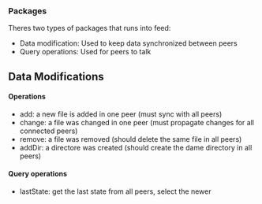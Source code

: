 
### Packages

Theres two types of packages that runs into feed:
* Data modification: Used to keep data synchronized between peers
* Query operations: Used for peers to talk

## Data Modifications


#### Operations
* add: a new file is added in one peer (must sync with all peers)
* change: a file was changed in one peer (must propagate changes for all connected peers)
* remove: a file was removed (should delete the same file in all peers)
* addDir: a directore was created (should create the dame directory in all peers)

#### Query operations
* lastState: get the last state from all peers, select the newer 